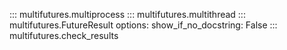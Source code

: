 ::: multifutures.multiprocess
::: multifutures.multithread
::: multifutures.FutureResult
    options:
      show_if_no_docstring: False
::: multifutures.check_results
